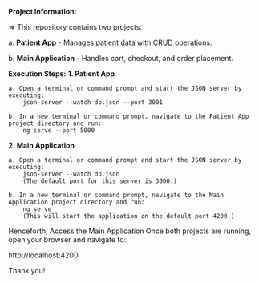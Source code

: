 **Project Information:**

=> This repository contains two projects:

a. **Patient App** - Manages patient data with CRUD operations.

b. **Main Application** - Handles cart, checkout, and order placement.

**Execution Steps:**
**1. Patient App**
	
 	a. Open a terminal or command prompt and start the JSON server by executing:
		json-server --watch db.json --port 3001

	b. In a new terminal or command prompt, navigate to the Patient App project directory and run:
		ng serve --port 5000
**2. Main Application**

	a. Open a terminal or command prompt and start the JSON server by executing:
		json-server --watch db.json
		(The default port for this server is 3000.)
  
	b. In a new terminal or command prompt, navigate to the Main Application project directory and run:
		ng serve
		(This will start the application on the default port 4200.)

Henceforth, Access the Main Application
Once both projects are running, open your browser and navigate to:

http://localhost:4200

Thank you!
